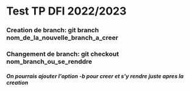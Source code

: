 # Test TP DFI 2022/2023

### Creation de branch: git branch nom_de_la_nouvelle_branch_a_creer

### Changement de branch: git checkout nom_branch_ou_se_renddre
##### On pourrais ajouter l'option -b pour creer et s'y rendre juste apres la creation
